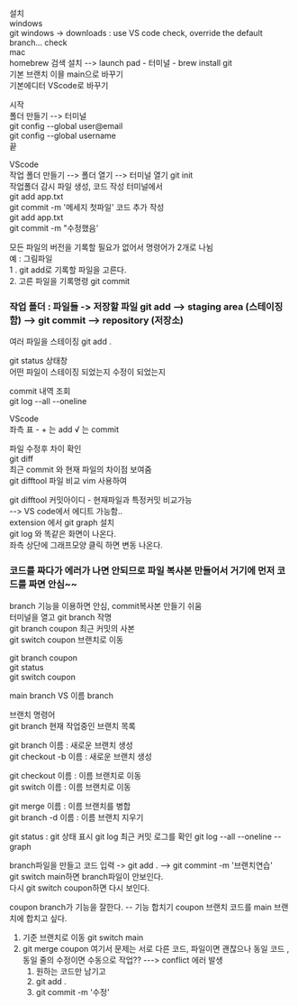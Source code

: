 설치  
windows  
git windows -> downloads : use VS code check, override the default branch... check  
mac  
homebrew 검색 설치 --> launch pad - 터미널 - brew install git  
기본 브랜치 이믈 main으로 바꾸기  
기본에디터 VScode로 바꾸기  
  
시작  
폴더 만들기 --> 터미널  
git config --global user@email   
git config --global username  
끝  
  
VScode  
작업 폴더 만들기 --> 폴더 열기 --> 터미널 열기
git init  
작업폴더 감시
파일 생성, 코드 작성
터미널에서  
git add app.txt  
git commit -m '메세지 첫파일'
코드 추가 작성  
git add app.txt  
git commit -m "수정했음'  

모든 파일의 버전을 기록할 필요가 없어서 명령어가 2개로 나뉨  
예 : 그림파일  
1 . git add로 기록할 파일을 고른다.  
2. 고른 파일을 기록명령 git commit  
### 작업 폴더 : 파일들 -> 저장할 파일 git add --> staging area (스테이징함) --> git commit --> repository (저장소)  

여러 파일을 스테이징 git add . 

git status 상태창  
어떤 파일이 스테이징 되었는지 수정이 되었는지  

commit 내역 조회  
git log --all --oneline  

VScode   
좌측 표 - + 는 add √ 는 commit  

파일 수정후 차이 확인  
git diff  
최근 commit 와 현재 파일의 차이점 보여줌  
git difftool  파일 비교 vim 사용하여  

git difftool 커밋아이디 - 현재파일과 특정커밋 비교가능  
--> VS code에서 에디트 가능함..  
extension 에서 git graph 설치  
git log 와 똑같은 화면이 나온다.  
좌측 상단에 그래프모양 클릭 하면 변동 나온다.  


### 코드를 짜다가 에러가 나면 안되므로 파일 복사본 만들어서 거기에  먼저 코드를 짜면 안심~~
branch 기능을 이용하면 안심, commit복사본 만들기 쉬움  
터미널을 열고 git branch 작명    
git branch coupon 최근 커밋의 사본  
git switch coupon 브랜치로 이동  

git branch coupon    
git status   
git switch coupon  

main branch VS 이름 branch  

브랜치 명령어  
git branch 현재 작업중인 브랜치 목록  

git branch 이름 : 새로운 브랜치 생성  
git checkout -b 이름 : 새로운 브랜치 생성  

git checkout 이름 : 이름 브랜치로 이동  
git switch 이름 : 이름 브랜치로 이동  

git merge 이름 : 이름 브랜치를 병합  
git branch -d 이름 : 이름 브랜치 지우기  

git status : git 상태 표시
git log 최근 커밋 로그를 확인
git log --all --oneline --graph
  
branch파일을 만들고 코드 입력  -> git add .  --> git commint -m '브랜치연습'   
git switch main하면 branch파일이 안보인다.  
다시 git switch coupon하면 다시 보인다.  

coupon branch가 기능을 잘한다. -- 기능 합치기
coupon 브랜치 코드를 main 브랜치에 합치고 싶다.
1. 기준 브랜치로 이동 git switch main
2. git merge coupon
여기서 문제는 서로 다른 코드, 파일이면 괜찮으나
동일 코드 , 동일 줄의 수정이면 수동으로 작업??
---> conflict 에러 발생
   1. 원하는 코드만 남기고
   2. git add .
   3. git commit -m '수정'

  


 


 








